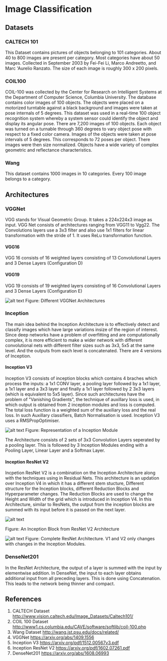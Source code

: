 # Image Classification

## Datasets
### CALTECH 101
This Dataset contains pictures of objects belonging to 101 categories. About 40 to 800 images are present per category. Most categories have about 50 images. Collected in September 2003 by Fei-Fei Li, Marco Andreetto, and Marc 'Aurelio Ranzato.  The size of each image is roughly 300 x 200 pixels.

### COIL100
COIL-100 was collected by the Center for Research on Intelligent Systems at the Department of Computer Science, Columbia University. The database contains color images of 100 objects. The objects were placed on a motorized turntable against a black background and images were taken at pose internals of 5 degrees. This dataset was used in a real-time 100 object recognition system whereby a system sensor could identify the object and display its angular pose. There are 7,200 images of 100 objects. Each object was turned on a turnable through 360 degrees to vary object pose with respect to a fixed color camera. Images of the objects were taken at pose intervals of 5 degrees. This corresponds to 72 poses per object. There images were then size normalized. Objects have a wide variety of complex geometric and reflectance characteristics.

### Wang
This dataset contains 1000 images in 10 categories. Every 100 image belongs to a category.

## Architectures
### VGGNet
VGG stands for Visual Geometric Group. It takes a 224x224x3 image as input. VGG Net consists of architectures ranging from VGG11 to Vgg22. The Convolutions layers use a 3x3 filter and also use 1x1 filters for linear transformation with the stride of 1. It uses ReLu transformation function.

#### VGG16
VGG 16 consists of 16 weighted layers consisting of 13 Convolutional Layers and 3 Dense Layers (Configuration D)

#### VGG19
VGG 19 consists of 19 weighted layers consisting of 16 Convolutional Layers and 3 Dense Layers (Configuration E)

![alt text](https://github.com/niranjana98/Image-Classification/blob/main/VGGNet.png)
Figure: Different VGGNet Architectures

### Inception
The main idea behind the Inception Architecture is to effectively detect and classify images which have large variations insize of the region of interest. Since deep networks have a problem of overfitting and are computationally complex, it is more efficient to make a wider network with different convolutional nets with different filter sizes such as 3x3, 5x5 at the same level. And the outputs from each level is concatenated. There are 4 versions of Inception. 

#### Inception V3
Inception V3 consists of inception blocks which contains 4 braches which process the inputs: a 1x1 CONV layer, a pooling layer followed by a 1x1 layer, a 1x1 layer and a 3x3 layer and finally a 1x1 layer followed by 2 3x3 layers (which is equivalent to 5x5 layer). Since such architectures have the problem of "Vanishing Gradients", the technique of auxillary loss is used, in which output is obtained from 2 inception modules and loss is computed. The total loss function is a weighted sum of the auxiliary loss and the real loss. In such Auxillary classifiers, Batch Normalisation is used. Inception V3 uses a RMSPropOptimiser.

![alt text](https://github.com/niranjana98/Image-Classification/blob/main/Inception%20Module.png)
Figure: Representation of a Inception Module

The Architecture consists of 2 sets of 3x3 Convolution Layers seperated by a pooling layer. This is followed by 3 Inception Modules ending with a Pooling Layer, Linear Layer and a Softmax Layer.

#### Inception ResNet V2
Incpetion ResNet V2 is a combination on the Inception Architecture along with the techniques using in Residual Nets. This architecture is an updation over Inception V4 in which it has a different stem stucture, Different structure for the Inception blocks, different Reduction Blocks and Hyperparameter changes. The Reduction Blocks are used to change the Height and Width of the grid which is introduced in Inception V4. In this Architecture, similar to ResNets, the output from the inception blocks are summed with its input before it is passed on the next layer. 

![alt text](https://github.com/niranjana98/Image-Classification/blob/main/Inception%20Block%20-%20ResNet.png)

Figure: An Inception Block from ResNet V2 Architecture

![alt text](https://github.com/niranjana98/Image-Classification/blob/main/ResNet%20Architecture.png)
Figure: Complete ResNet Architecture. V1 and V2 only changes with changes in the Inception Modules.

### DenseNet201
In the ResNet Architecture, the output of a layer is summed with the input by elementwise addition. In DenseNet, the input to each layer obtains additional input from all preceding layers. This is done using Concatenation. This leads to the network being thinner and compact. 

## References
1. CALTECH Dataset http://www.vision.caltech.edu/Image_Datasets/Caltech101/
2. COIL 100 Dataset http://www1.cs.columbia.edu/CAVE/software/softlib/coil-100.php
3. Wang Dataset http://wang.ist.psu.edu/docs/related/
4. VGGNet https://arxiv.org/abs/1409.1556
5. Inception V3 https://arxiv.org/pdf/1512.00567v3.pdf
6. Inception ResNet V2 https://arxiv.org/pdf/1602.07261.pdf
7. DenseNet201 https://arxiv.org/abs/1608.06993

